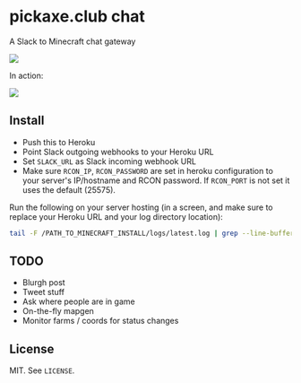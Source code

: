 # pickaxe.club chat

A Slack to Minecraft chat gateway

![](https://raw.githubusercontent.com/qrush/pickaxechat/master/screenshot.png)

In action:

![](https://raw.githubusercontent.com/qrush/pickaxechat/master/gateway.gif)

## Install

* Push this to Heroku
* Point Slack outgoing webhooks to your Heroku URL
* Set `SLACK_URL` as Slack incoming webhook URL
* Make sure `RCON_IP`, `RCON_PASSWORD` are set in heroku configuration to your server's IP/hostname and RCON password. If `RCON_PORT` is not set it uses the default (25575).

Run the following on your server hosting (in a screen, and make sure to replace your Heroku URL and your log directory location):

``` sh
tail -F /PATH_TO_MINECRAFT_INSTALL/logs/latest.log | grep --line-buffered ": <" | while read x ; do echo -ne $x | curl -X POST -d @- https://YOUR_HEROKU_URL.herokuapp.com/minecraft/hook ; done
```

## TODO

* Blurgh post
* Tweet stuff
* Ask where people are in game
* On-the-fly mapgen
* Monitor farms / coords for status changes

## License

MIT. See `LICENSE`.

